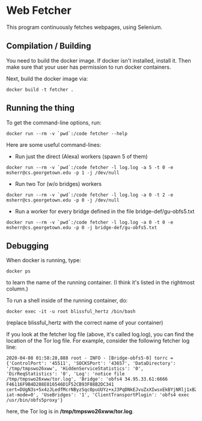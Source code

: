 # Web Fetcher

This program continuously fetches webpages, using Selenium.

## Compilation / Building

You need to build the docker image.  If docker isn't installed, install it.  Then make sure that your user has permission to run docker containers.

Next, build the docker image via:
```
docker build -t fetcher .
```

## Running the thing

To get the command-line options, run:
```
docker run --rm -v `pwd`:/code fetcher --help
```

Here are some useful command-lines:

* Run just the direct (Alexa) workers (spawn 5 of them)
```
docker run --rm -v `pwd`:/code fetcher -l log.log -a 5 -t 0 -e msherr@cs.georgetown.edu -p 1 -j /dev/null
```

* Run two Tor (w/o bridges) workers
```
docker run --rm -v `pwd`:/code fetcher -l log.log -a 0 -t 2 -e msherr@cs.georgetown.edu -p 0 -j /dev/null
```

* Run a worker for every bridge defined in the file bridge-def/gu-obfs5.txt
```
docker run --rm -v `pwd`:/code fetcher -l log.log -a 0 -t 0 -e msherr@cs.georgetown.edu -p 0 -j bridge-def/gu-obfs5.txt
```


## Debugging

When docker is running, type:
```
docker ps
```
to learn the name of the running container.  (I think it's listed in the rightmost column.)

To run a shell inside of the running container, do:
```
docker exec -it -u root blissful_hertz /bin/bash
```
(replace blissful_hertz with the correct name of your container)

If you look at the fetcher log file (above, it's called log.log), you can find the location of the Tor log file.  For example, consider the following fetcher log line:

```
2020-04-08 01:58:28,888 root - INFO - [Bridge-obfs5-0] torrc = {'ControlPort': '45511', 'SOCKSPort': '43657', 'DataDirectory': '/tmp/tmpswo26xww', 'HiddenServiceStatistics': '0', 'DirReqStatistics': '0', 'Log': 'notice file /tmp/tmpswo26xww/tor.log', 'Bridge': 'obfs4 34.95.33.61:6666 F46116F9B4D288E816546D1F52CB93F88B2DC341 cert=DUgN3s+5x4zJLedfMcrNByzSqc0puUUYz+xJ3PqDNkEJvuZxXIwsxEkBYjNRlj1xBZniQA iat-mode=0', 'UseBridges': '1', 'ClientTransportPlugin': 'obfs4 exec /usr/bin/obfs5proxy'}
```
here, the Tor log is in **/tmp/tmpswo26xww/tor.log**.
